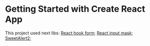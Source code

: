 # Getting Started with Create React App

This project used next libs: 
[React hook form](https://www.npmjs.com/package/react-hook-form);
[React input mask](https://www.npmjs.com/package/react-input-mask);
[SweetAlert2](https://www.npmjs.com/package/sweetalert2);
